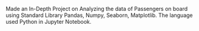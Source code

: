  Made an In-Depth Project on Analyzing the data of Passengers 
on board using Standard Library Pandas, Numpy, Seaborn, Matplotlib.
The language used Python in Jupyter Notebook.
